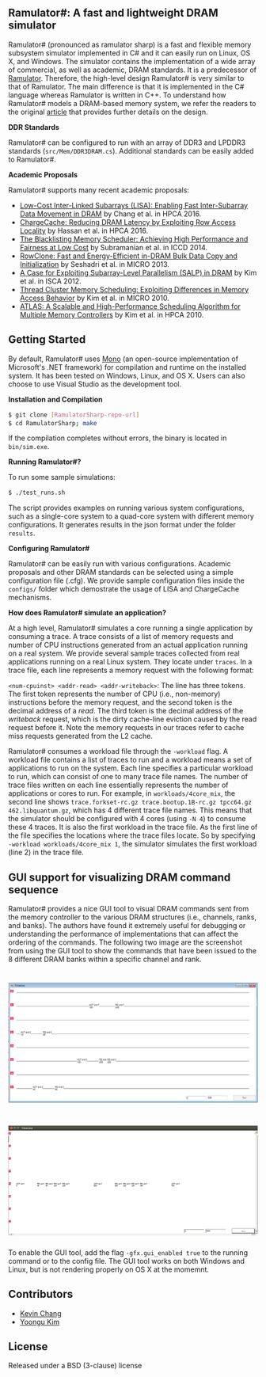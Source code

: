 ## Ramulator#: A fast and lightweight DRAM simulator

Ramulator# (pronounced as ramulator sharp) is a fast and flexible memory
subsystem simulator implemented in C# and it can easily run on Linux, OS X, and
Windows. The simulator contains the implementation of a wide array of
commercial, as well as academic, DRAM standards. It is a predecessor of
[Ramulator](https://github.com/CMU-SAFARI/ramulator). Therefore, the high-level
design Ramulator# is very similar to that of Ramulator. The main difference is
that it is implemented in the C# language whereas Ramulator is written in C++.
To understand how Ramulator# models a DRAM-based memory system, we refer the
readers to the original
[article](https://users.ece.cmu.edu/~omutlu/pub/ramulator_dram_simulator-ieee-cal15.pdf)
that provides further details on the design.

**DDR Standards**

Ramulator# can be configured to run with an array of DDR3 and
LPDDR3 standards (`src/Mem/DDR3DRAM.cs`). Additional standards can be easily
added to Ramulator#.


**Academic Proposals**

Ramulator# supports many recent academic proposals:
- [Low-Cost Inter-Linked Subarrays (LISA): Enabling Fast Inter-Subarray Data Movement in 
  DRAM](https://users.ece.cmu.edu/~omutlu/pub/lisa-dram_hpca16.pdf)
by Chang et al. in HPCA 2016.
- [ChargeCache: Reducing DRAM Latency by Exploiting Row Access
  Locality](https://users.ece.cmu.edu/~omutlu/pub/chargecache_low-latency-dram_hpca16.pdf)
by Hassan et al. in HPCA 2016.
- [The Blacklisting Memory Scheduler: Achieving High Performance and Fairness at
  Low
Cost](https://users.ece.cmu.edu/~omutlu/pub/bliss-memory-scheduler_iccd14.pdf)
by Subramanian et al. in ICCD 2014.
- [RowClone: Fast and Energy-Efficient in-DRAM Bulk Data Copy and
  Initialization](https://users.ece.cmu.edu/~omutlu/pub/rowclone_micro13.pdf)
by Seshadri et al. in MICRO 2013.
- [A Case for Exploiting Subarray-Level Parallelism (SALP) in
  DRAM](https://users.ece.cmu.edu/~omutlu/pub/salp-dram_isca12.pdf) by
Kim et al. in ISCA 2012.
- [Thread Cluster Memory Scheduling: Exploiting Differences in Memory Access
  Behavior](https://users.ece.cmu.edu/~omutlu/pub/tcm_micro10.pdf)
by Kim et al. in MICRO 2010.
- [ATLAS: A Scalable and High-Performance Scheduling Algorithm for Multiple
  Memory Controllers](https://users.ece.cmu.edu/~omutlu/pub/atlas_hpca10.pdf)
by Kim et al. in HPCA 2010.


## Getting Started

By default, Ramulator# uses [Mono](http://www.mono-project.com/) (an
open-source implementation of Microsoft's .NET framework) for compilation and
runtime on the installed system. It has been tested on Windows, Linux, and OS
X. Users can also choose to use Visual Studio as the development tool.

**Installation and Compilation**
```sh
$ git clone [RamulatorSharp-repo-url]
$ cd RamulatorSharp; make
```

If the compilation completes without errors, the binary is located in `bin/sim.exe`.

**Running Ramulator#?**

To run some sample simulations:
```sh
$ ./test_runs.sh
```

The script provides examples on running various system configurations, such as
a single-core system to a quad-core system with different memory configurations.
It generates results in the json format under the folder `results`.

**Configuring Ramulator#**

Ramulator# can be easily run with various configurations. Academic proposals and
other DRAM standards can be selected using a simple configuration file (.cfg).
We provide sample configuration files inside the ``configs/`` folder which
demostrate the usage of LISA and ChargeCache mechanisms.

**How does Ramulator# simulate an application?**

At a high level, Ramulator# simulates a core running a single application by
consuming a trace. A trace consists of a list of memory requests and number of
CPU instructions generated from an actual application running on a real system.
We provide several sample traces collected from real applications running on a
real Linux system. They locate under `traces`. In a trace file, each line
represents a memory request with the following format:

`<num-cpuinst> <addr-read> <addr-writeback>`: The line has three tokens. The
first token represents the number of CPU (i.e., non-memory) instructions before
the memory request, and the second token is the decimal address of a *read*.
The third token is the decimal address of the *writeback* request, which is the
dirty cache-line eviction caused by the read request before it. Note the memory
requests in our traces refer to cache miss requests generated from the L2 cache.

Ramulator# consumes a workload file through the `-workload` flag. A workload
file contains a list of traces to run and a workload means a set of
applications to run on the system. Each line specifies a particular workload to
run, which can consist of one to many trace file names. The number of trace
files written on each line essentially represents the number of applications or
cores to run. For example, in `workloads/4core_mix`, the second line shows
`trace.forkset-rc.gz trace.bootup.1B-rc.gz tpcc64.gz 462.libquantum.gz`, which
has 4 different trace file names. This means that the simulator should be
configured with 4 cores (using `-N 4`) to consume these 4 traces. It is also
the first workload in the trace file. As the first line of the file specifies
the locations where the trace files locate. So by specifying `-workload
workloads/4core_mix 1`, the simulator simulates the first workload (line 2) in
the trace file.

## GUI support for visualizing DRAM command sequence

Ramulator# provides a nice GUI tool to visual DRAM commands sent from the
memory controller to the various DRAM structures (i.e., channels, ranks, and
    banks). The authors have found it extremely useful for debugging or
understanding the performance of implementations that can affect the ordering
of the commands. The following two image are the screenshot from using the GUI
tool to show the commands that have been issued to the 8 different DRAM banks
within a specific channel and rank.

# ![gui](media/debug_gui_cmd_timeline_windows.png)
# ![gui](media/debug_gui_cmd_timeline_linux.png)

To enable the GUI tool, add the flag ``-gfx.gui_enabled true`` to the running command or to the config file. The GUI tool works on both Windows and Linux, but is not rendering properly on OS X at the momemnt.

## Contributors

- [Kevin Chang](https://users.ece.cmu.edu/~kevincha/)
- [Yoongu Kim](https://users.ece.cmu.edu/~yoonguk/)

## License

Released under a BSD (3-clause) license
